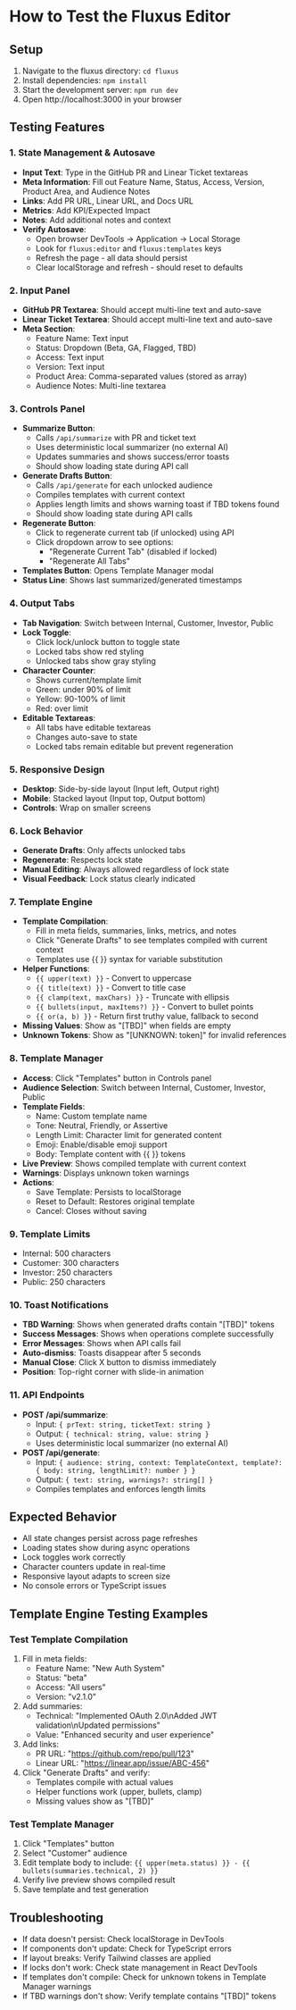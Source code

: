 # How to Test the Fluxus Editor

## Setup
1. Navigate to the fluxus directory: `cd fluxus`
2. Install dependencies: `npm install`
3. Start the development server: `npm run dev`
4. Open http://localhost:3000 in your browser

## Testing Features

### 1. State Management & Autosave
- **Input Text**: Type in the GitHub PR and Linear Ticket textareas
- **Meta Information**: Fill out Feature Name, Status, Access, Version, Product Area, and Audience Notes
- **Links**: Add PR URL, Linear URL, and Docs URL
- **Metrics**: Add KPI/Expected Impact
- **Notes**: Add additional notes and context
- **Verify Autosave**: 
  - Open browser DevTools → Application → Local Storage
  - Look for `fluxus:editor` and `fluxus:templates` keys
  - Refresh the page - all data should persist
  - Clear localStorage and refresh - should reset to defaults

### 2. Input Panel
- **GitHub PR Textarea**: Should accept multi-line text and auto-save
- **Linear Ticket Textarea**: Should accept multi-line text and auto-save
- **Meta Section**:
  - Feature Name: Text input
  - Status: Dropdown (Beta, GA, Flagged, TBD)
  - Access: Text input
  - Version: Text input
  - Product Area: Comma-separated values (stored as array)
  - Audience Notes: Multi-line textarea

### 3. Controls Panel
- **Summarize Button**: 
  - Calls `/api/summarize` with PR and ticket text
  - Uses deterministic local summarizer (no external AI)
  - Updates summaries and shows success/error toasts
  - Should show loading state during API call
- **Generate Drafts Button**:
  - Calls `/api/generate` for each unlocked audience
  - Compiles templates with current context
  - Applies length limits and shows warning toast if TBD tokens found
  - Should show loading state during API calls
- **Regenerate Button**:
  - Click to regenerate current tab (if unlocked) using API
  - Click dropdown arrow to see options:
    - "Regenerate Current Tab" (disabled if locked)
    - "Regenerate All Tabs"
- **Templates Button**: Opens Template Manager modal
- **Status Line**: Shows last summarized/generated timestamps

### 4. Output Tabs
- **Tab Navigation**: Switch between Internal, Customer, Investor, Public
- **Lock Toggle**: 
  - Click lock/unlock button to toggle state
  - Locked tabs show red styling
  - Unlocked tabs show gray styling
- **Character Counter**: 
  - Shows current/template limit
  - Green: under 90% of limit
  - Yellow: 90-100% of limit  
  - Red: over limit
- **Editable Textareas**: 
  - All tabs have editable textareas
  - Changes auto-save to state
  - Locked tabs remain editable but prevent regeneration

### 5. Responsive Design
- **Desktop**: Side-by-side layout (Input left, Output right)
- **Mobile**: Stacked layout (Input top, Output bottom)
- **Controls**: Wrap on smaller screens

### 6. Lock Behavior
- **Generate Drafts**: Only affects unlocked tabs
- **Regenerate**: Respects lock state
- **Manual Editing**: Always allowed regardless of lock state
- **Visual Feedback**: Lock status clearly indicated

### 7. Template Engine
- **Template Compilation**: 
  - Fill in meta fields, summaries, links, metrics, and notes
  - Click "Generate Drafts" to see templates compiled with current context
  - Templates use {{ }} syntax for variable substitution
- **Helper Functions**:
  - `{{ upper(text) }}` - Convert to uppercase
  - `{{ title(text) }}` - Convert to title case
  - `{{ clamp(text, maxChars) }}` - Truncate with ellipsis
  - `{{ bullets(input, maxItems?) }}` - Convert to bullet points
  - `{{ or(a, b) }}` - Return first truthy value, fallback to second
- **Missing Values**: Show as "[TBD]" when fields are empty
- **Unknown Tokens**: Show as "[UNKNOWN: token]" for invalid references

### 8. Template Manager
- **Access**: Click "Templates" button in Controls panel
- **Audience Selection**: Switch between Internal, Customer, Investor, Public
- **Template Fields**:
  - Name: Custom template name
  - Tone: Neutral, Friendly, or Assertive
  - Length Limit: Character limit for generated content
  - Emoji: Enable/disable emoji support
  - Body: Template content with {{ }} tokens
- **Live Preview**: Shows compiled template with current context
- **Warnings**: Displays unknown token warnings
- **Actions**:
  - Save Template: Persists to localStorage
  - Reset to Default: Restores original template
  - Cancel: Closes without saving

### 9. Template Limits
- Internal: 500 characters
- Customer: 300 characters  
- Investor: 250 characters
- Public: 250 characters

### 10. Toast Notifications
- **TBD Warning**: Shows when generated drafts contain "[TBD]" tokens
- **Success Messages**: Shows when operations complete successfully
- **Error Messages**: Shows when API calls fail
- **Auto-dismiss**: Toasts disappear after 5 seconds
- **Manual Close**: Click X button to dismiss immediately
- **Position**: Top-right corner with slide-in animation

### 11. API Endpoints
- **POST /api/summarize**:
  - Input: `{ prText: string, ticketText: string }`
  - Output: `{ technical: string, value: string }`
  - Uses deterministic local summarizer (no external AI)
- **POST /api/generate**:
  - Input: `{ audience: string, context: TemplateContext, template?: { body: string, lengthLimit?: number } }`
  - Output: `{ text: string, warnings?: string[] }`
  - Compiles templates and enforces length limits

## Expected Behavior
- All state changes persist across page refreshes
- Loading states show during async operations
- Lock toggles work correctly
- Character counters update in real-time
- Responsive layout adapts to screen size
- No console errors or TypeScript issues

## Template Engine Testing Examples

### Test Template Compilation
1. Fill in meta fields:
   - Feature Name: "New Auth System"
   - Status: "beta"
   - Access: "All users"
   - Version: "v2.1.0"
2. Add summaries:
   - Technical: "Implemented OAuth 2.0\nAdded JWT validation\nUpdated permissions"
   - Value: "Enhanced security and user experience"
3. Add links:
   - PR URL: "https://github.com/repo/pull/123"
   - Linear URL: "https://linear.app/issue/ABC-456"
4. Click "Generate Drafts" and verify:
   - Templates compile with actual values
   - Helper functions work (upper, bullets, clamp)
   - Missing values show as "[TBD]"

### Test Template Manager
1. Click "Templates" button
2. Select "Customer" audience
3. Edit template body to include: `{{ upper(meta.status) }} - {{ bullets(summaries.technical, 2) }}`
4. Verify live preview shows compiled result
5. Save template and test generation

## Troubleshooting
- If data doesn't persist: Check localStorage in DevTools
- If components don't update: Check for TypeScript errors
- If layout breaks: Verify Tailwind classes are applied
- If locks don't work: Check state management in React DevTools
- If templates don't compile: Check for unknown tokens in Template Manager warnings
- If TBD warnings don't show: Verify template contains "[TBD]" tokens
